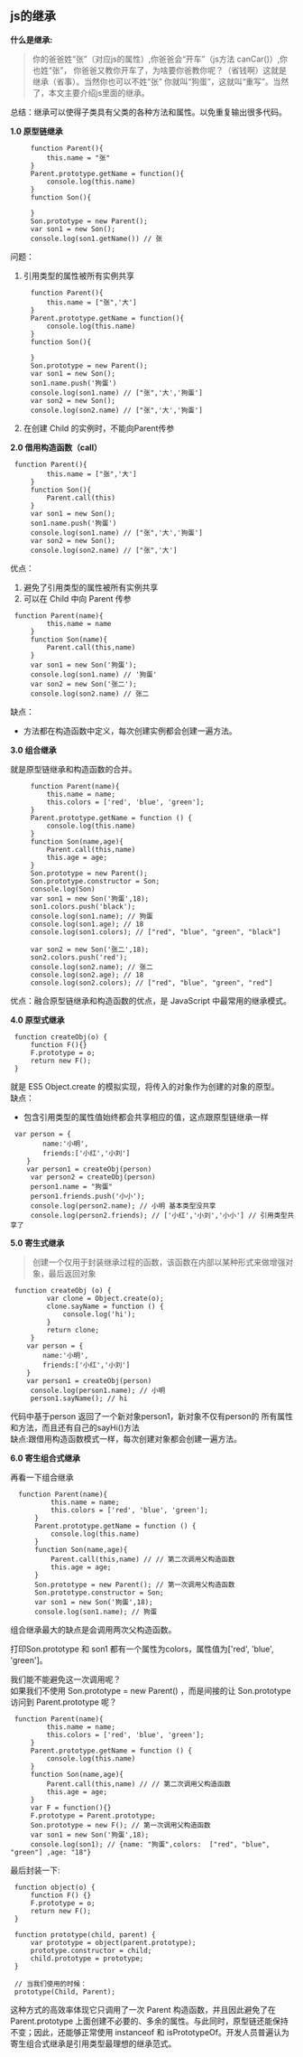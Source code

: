 ## js的继承
**什么是继承:**
> 你的爸爸姓“张”（对应js的属性）,你爸爸会“开车”（js方法 canCar()）,你也姓“张”，
>你爸爸又教你开车了，为啥要你爸教你呢？（省钱啊）这就是继承（省事）。当然你也可以不姓“张”
>你就叫“狗蛋”，这就叫“重写”。当然了，本文主要介绍js里面的继承。

总结：继承可以使得子类具有父类的各种方法和属性。以免重复输出很多代码。

**1.0 原型链继承**
```
     function Parent(){
         this.name = "张"
     }
     Parent.prototype.getName = function(){
         console.log(this.name)
     }
     function Son(){
 
     }
     Son.prototype = new Parent();
     var son1 = new Son();
     console.log(son1.getName()) // 张
```
问题：
1. 引用类型的属性被所有实例共享
```
     function Parent(){
         this.name = ["张",'大']
     }
     Parent.prototype.getName = function(){
         console.log(this.name)
     }
     function Son(){
 
     }
     Son.prototype = new Parent();
     var son1 = new Son();
     son1.name.push('狗蛋')
     console.log(son1.name) // ["张",'大','狗蛋']
     var son2 = new Son();
     console.log(son2.name) // ["张",'大','狗蛋']
```
2. 在创建 Child 的实例时，不能向Parent传参

**2.0 借用构造函数（call）**
```
 function Parent(){
         this.name = ["张",'大']
     }
     function Son(){
         Parent.call(this)
     }
     var son1 = new Son();
     son1.name.push('狗蛋')
     console.log(son1.name) // ["张",'大','狗蛋']
     var son2 = new Son();
     console.log(son2.name) // ["张",'大']
```
优点：
1. 避免了引用类型的属性被所有实例共享
2. 可以在 Child 中向 Parent 传参
```
 function Parent(name){
         this.name = name
     }
     function Son(name){
         Parent.call(this,name)
     }
     var son1 = new Son('狗蛋');
     console.log(son1.name) // '狗蛋'
     var son2 = new Son('张二');
     console.log(son2.name) // 张二
```
缺点：
* 方法都在构造函数中定义，每次创建实例都会创建一遍方法。

**3.0 组合继承**

就是原型链继承和构造函数的合并。
```
     function Parent(name){
         this.name = name;
         this.colors = ['red', 'blue', 'green'];
     }
     Parent.prototype.getName = function () {
         console.log(this.name)
     }
     function Son(name,age){
         Parent.call(this,name)
         this.age = age;
     }
     Son.prototype = new Parent();
     Son.prototype.constructor = Son;
     console.log(Son)
     var son1 = new Son('狗蛋',18);
     son1.colors.push('black');
     console.log(son1.name); // 狗蛋
     console.log(son1.age); // 18
     console.log(son1.colors); // ["red", "blue", "green", "black"]
 
     var son2 = new Son('张二',18);
     son2.colors.push('red');
     console.log(son2.name); // 张二
     console.log(son2.age); // 18
     console.log(son2.colors); // ["red", "blue", "green", "red"]
```
优点：融合原型链继承和构造函数的优点，是 JavaScript 中最常用的继承模式。

**4.0 原型式继承**

```
 function createObj(o) {
     function F(){}
     F.prototype = o;
     return new F();
 }
```
就是 ES5 Object.create 的模拟实现，将传入的对象作为创建的对象的原型。
<br>
缺点：<br>
* 包含引用类型的属性值始终都会共享相应的值，这点跟原型链继承一样
```
 var person = {
        name:'小明',
        friends:['小红','小刘']
    }
    var person1 = createObj(person)
     var person2 = createObj(person)
     person1.name = "狗蛋"
     person1.friends.push('小小');
     console.log(person2.name); // 小明 基本类型没共享
     console.log(person2.friends); // ['小红','小刘','小小'] // 引用类型共享了
```

**5.0 寄生式继承**
>创建一个仅用于封装继承过程的函数，该函数在内部以某种形式来做增强对象，最后返回对象

```
 function createObj (o) {
         var clone = Object.create(o);
         clone.sayName = function () {
             console.log('hi');
         }
         return clone;
     }
    var person = {
        name:'小明',
        friends:['小红','小刘']
    }
    var person1 = createObj(person)
     console.log(person1.name); // 小明
     person1.sayName(); // hi
```
代码中基于person 返回了一个新对象person1，新对象不仅有person的
所有属性和方法，而且还有自己的sayHi()方法
<br>
缺点:跟借用构造函数模式一样，每次创建对象都会创建一遍方法。

**6.0 寄生组合式继承**

再看一下组合继承
```
  function Parent(name){
          this.name = name;
          this.colors = ['red', 'blue', 'green'];
      }
      Parent.prototype.getName = function () {
          console.log(this.name)
      }
      function Son(name,age){
          Parent.call(this,name) // // 第二次调用父构造函数
          this.age = age;
      }
      Son.prototype = new Parent(); // 第一次调用父构造函数
      Son.prototype.constructor = Son;
      var son1 = new Son('狗蛋',18);
      console.log(son1.name); // 狗蛋
```
组合继承最大的缺点是会调用两次父构造函数。
<br>

打印Son.prototype 和 son1 都有一个属性为colors，属性值为['red', 'blue', 'green']。
<br>

我们能不能避免这一次调用呢？<br>
如果我们不使用 Son.prototype = new Parent() ，而是间接的让 Son.prototype 访问到 Parent.prototype 呢？
```
 function Parent(name){
         this.name = name;
         this.colors = ['red', 'blue', 'green'];
     }
     Parent.prototype.getName = function () {
         console.log(this.name)
     }
     function Son(name,age){
         Parent.call(this,name) // // 第二次调用父构造函数
         this.age = age;
     }
     var F = function(){}
     F.prototype = Parent.prototype;
     Son.prototype = new F(); // 第一次调用父构造函数
     var son1 = new Son('狗蛋',18);
     console.log(son1); // {name: "狗蛋",colors:  ["red", "blue", "green"] ,age: "18"}
```
最后封装一下:
```
 function object(o) {
     function F() {}
     F.prototype = o;
     return new F();
 }
 
 function prototype(child, parent) {
     var prototype = object(parent.prototype);
     prototype.constructor = child;
     child.prototype = prototype;
 }
 
 // 当我们使用的时候：
 prototype(Child, Parent);
```
这种方式的高效率体现它只调用了一次 Parent 构造函数，并且因此避免了在 Parent.prototype 上面创建不必要的、多余的属性。与此同时，原型链还能保持不变；因此，还能够正常使用 instanceof 和 isPrototypeOf。开发人员普遍认为寄生组合式继承是引用类型最理想的继承范式。
